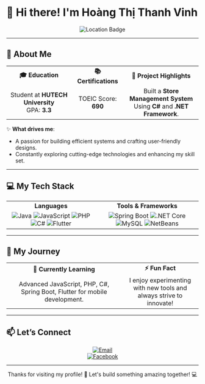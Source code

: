 # 👋 Hi there! I'm **Hoàng Thị Thanh Vinh**  

<p align="center">
  <img src="https://img.shields.io/badge/-Qu%E1%BA%A3ng%20Tr%E1%BB%8B,%20Vietnam-%2302569B?style=for-the-badge" alt="Location Badge"/>
</p>

---

## 🌟 About Me  

<table align="center">
<tr>
  <td align="center"><b>🎓 Education</b></td>
  <td align="center"><b>📚 Certifications</b></td>
  <td align="center"><b>💼 Project Highlights</b></td>
</tr>
<tr>
  <td align="center">  
    Student at <b>HUTECH University</b><br>GPA: <b>3.3</b>  
  </td>
  <td align="center">  
    TOEIC Score: <b>690</b>  
  </td>
  <td align="center">  
    Built a <b>Store Management System</b><br>Using <b>C#</b> and <b>.NET Framework</b>.  
  </td>
</tr>
</table>

✨ **What drives me**:  
- A passion for building efficient systems and crafting user-friendly designs.  
- Constantly exploring cutting-edge technologies and enhancing my skill set.  

---

## 💻 My Tech Stack  

<table align="center">
<tr>
  <td align="center"><b>Languages</b></td>
  <td align="center"><b>Tools & Frameworks</b></td>
</tr>
<tr>
  <td align="center">
    <img src="https://img.shields.io/badge/Java-%23ED8B00.svg?style=for-the-badge&logo=java&logoColor=white" alt="Java"/>  
    <img src="https://img.shields.io/badge/JavaScript-%23F7DF1E.svg?style=for-the-badge&logo=javascript&logoColor=black" alt="JavaScript"/>  
    <img src="https://img.shields.io/badge/PHP-%23777BB4.svg?style=for-the-badge&logo=php&logoColor=white" alt="PHP"/>  
    <img src="https://img.shields.io/badge/C%23-%23239120.svg?style=for-the-badge&logo=c-sharp&logoColor=white" alt="C#"/>  
    <img src="https://img.shields.io/badge/Flutter-%2302569B.svg?style=for-the-badge&logo=flutter&logoColor=white" alt="Flutter"/>  
  </td>
  <td align="center">
    <img src="https://img.shields.io/badge/Spring%20Boot-%236DB33F.svg?style=for-the-badge&logo=springboot&logoColor=white" alt="Spring Boot"/>  
    <img src="https://img.shields.io/badge/.NET%20Core-%235C2D91.svg?style=for-the-badge&logo=.net&logoColor=white" alt=".NET Core"/>  
    <img src="https://img.shields.io/badge/MySQL-%2300f.svg?style=for-the-badge&logo=mysql&logoColor=white" alt="MySQL"/>  
    <img src="https://img.shields.io/badge/NetBeans-%230085C1.svg?style=for-the-badge&logo=apache-netbeans-ide&logoColor=white" alt="NetBeans"/>  
  </td>
</tr>
</table>

---

## 🚀 My Journey  

<table align="center">
<tr>
  <td align="center"><b>🌱 Currently Learning</b></td>
  <td align="center"><b>⚡ Fun Fact</b></td>
</tr>
<tr>
  <td align="center">
    Advanced JavaScript, PHP, C#, Spring Boot, Flutter for mobile development.  
  </td>
  <td align="center">
    I enjoy experimenting with new tools and<br>always strive to innovate!  
  </td>
</tr>
</table>

---

## 📫 Let’s Connect  

<div align="center">

[![Email](https://img.shields.io/badge/Email-%23D14836.svg?style=for-the-badge&logo=gmail&logoColor=white)](mailto:nguyenthuytrucqh2003@gmail.com)  
[![Facebook](https://img.shields.io/badge/Facebook-%231877F2.svg?style=for-the-badge&logo=facebook&logoColor=white)](https://facebook.com/thuytruc05/)  

</div>

---

<p align="center">Thanks for visiting my profile! 🌱 Let's build something amazing together! 💻</p>
